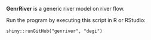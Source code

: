 **GenrRiver** is a generic river model on river flow.

Run the program by executing this script in R or RStudio:

    shiny::runGitHub("genriver", "degi")
